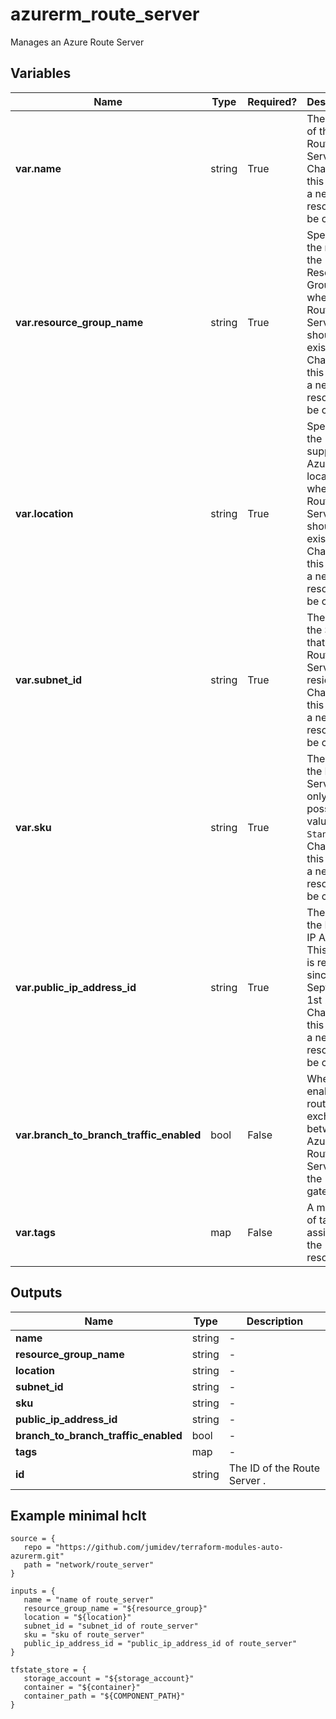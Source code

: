 # azurerm_route_server

Manages an Azure Route Server

## Variables

| Name | Type | Required? |  Description |
| ---- | ---- | --------- |  ----------- |
| **var.name** | string | True | The name of the Route Server. Changing this forces a new resource to be created. | 
| **var.resource_group_name** | string | True | Specifies the name of the Resource Group where the Route Server should exist. Changing this forces a new resource to be created. | 
| **var.location** | string | True | Specifies the supported Azure location where the Route Server should exist. Changing this forces a new resource to be created. | 
| **var.subnet_id** | string | True | The ID of the Subnet that the Route Server will reside. Changing this forces a new resource to be created. | 
| **var.sku** | string | True | The SKU of the Route Server. The only possible value is `Standard`. Changing this forces a new resource to be created. | 
| **var.public_ip_address_id** | string | True | The ID of the Public IP Address. This option is required since September 1st 2021. Changing this forces a new resource to be created. | 
| **var.branch_to_branch_traffic_enabled** | bool | False | Whether to enable route exchange between Azure Route Server and the gateway(s) | 
| **var.tags** | map | False | A mapping of tags to assign to the resource. | 



## Outputs

| Name | Type | Description |
| ---- | ---- | --------- | 
| **name** | string  | - | 
| **resource_group_name** | string  | - | 
| **location** | string  | - | 
| **subnet_id** | string  | - | 
| **sku** | string  | - | 
| **public_ip_address_id** | string  | - | 
| **branch_to_branch_traffic_enabled** | bool  | - | 
| **tags** | map  | - | 
| **id** | string  | The ID of the Route Server . | 

## Example minimal hclt

```hcl
source = {
   repo = "https://github.com/jumidev/terraform-modules-auto-azurerm.git" 
   path = "network/route_server" 
}

inputs = {
   name = "name of route_server" 
   resource_group_name = "${resource_group}" 
   location = "${location}" 
   subnet_id = "subnet_id of route_server" 
   sku = "sku of route_server" 
   public_ip_address_id = "public_ip_address_id of route_server" 
}

tfstate_store = {
   storage_account = "${storage_account}" 
   container = "${container}" 
   container_path = "${COMPONENT_PATH}" 
}


```